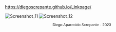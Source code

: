 https://diegoscrepante.github.io/Linkpage/

![Screenshot_11](https://github.com/DiegoScrepante/Linkpage/assets/126990879/0749f0da-e4d1-4f78-b65a-2dc5ae225e4a)
![Screenshot_12](https://github.com/DiegoScrepante/Linkpage/assets/126990879/5c7bfa13-84d6-4567-b43f-6d583375c73b)

<div align="center">
  <small>Diego Aparecido Screpante - 2023</small>
</div>
